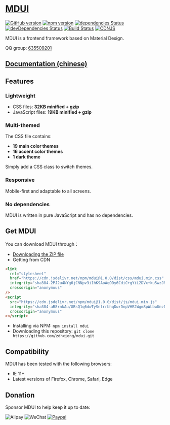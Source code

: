 # [MDUI](https://mdui.org)

[![GitHub version](https://badge.fury.io/gh/zdhxiong%2Fmdui.svg)](https://badge.fury.io/gh/zdhxiong%2Fmdui)
[![npm version](https://img.shields.io/npm/v/mdui.svg)](https://www.npmjs.com/package/mdui)
[![dependencies Status](https://david-dm.org/zdhxiong/mdui/status.svg)](https://david-dm.org/zdhxiong/mdui)
[![devDependencies Status](https://david-dm.org/zdhxiong/mdui/dev-status.svg)](https://david-dm.org/zdhxiong/mdui?type=dev)
[![Build Status](https://travis-ci.org/zdhxiong/mdui.svg?branch=master)](https://travis-ci.org/zdhxiong/mdui)
[![CDNJS](https://img.shields.io/cdnjs/v/mdui.svg)](https://cdnjs.com/libraries/mdui)

MDUI is a frontend framework based on Material Design.

QQ group: [635509201](https://jq.qq.com/?_wv=1027&k=53jpYKH)

## [Documentation (chinese)](https://mdui.org/docs)

## Features

### Lightweight

- CSS files: **32KB minified + gzip**
- JavaScript files: **19KB minified + gzip**

### Multi-themed

The CSS file contains:
- **19 main color themes**
- **16 accent color themes**
- **1 dark theme**

Simply add a CSS class to switch themes.

### Responsive

Mobile-first and adaptable to all screens.

### No dependencies

MDUI is written in pure JavaScript and has no dependencies.

## Get MDUI

You can download MDUI through：

- [Downloading the ZIP file](https://github.com/zdhxiong/mdui/releases)
- Getting from CDN
```html
<link
  rel="stylesheet"
  href="https://cdn.jsdelivr.net/npm/mdui@1.0.0/dist/css/mdui.min.css"
  integrity="sha384-2PJ2u4NYg6jCNNpv3i1hK9AoAqODy6CdiC+gYiL2DVx+ku5wzJMFNdE3RoWfBIRP"
  crossorigin="anonymous"
/>
<script
  src="https://cdn.jsdelivr.net/npm/mdui@1.0.0/dist/js/mdui.min.js"
  integrity="sha384-aB8rnkAu/GBsQ1q6dwTySnlrrbhqDwrDnpVHR2Wgm8pWLbwUnzDcIROX3VvCbaK+"
  crossorigin="anonymous"
></script>
```
- Installing via NPM: `npm install mdui`
- Downloading this repository: `git clone https://github.com/zdhxiong/mdui.git`

## Compatibility

MDUI has been tested with the following browsers:

- IE 11+
- Latest versions of Firefox, Chrome, Safari, Edge

## Donation

Sponsor MDUI to help keep it up to date:

![Alipay](https://ww1.sinaimg.cn/large/63f511e3gy1ffhw0jj5n4j206o089dge.jpg)
![WeChat](https://ww1.sinaimg.cn/large/63f511e3gy1ffhw0vkaeaj206o0890ta.jpg)
[![Paypal](https://ww1.sinaimg.cn/large/63f511e3gy1fff6937xzbj203w00y3yc.jpg)](https://www.paypal.me/zdhxiong/5)
